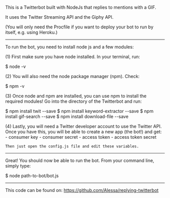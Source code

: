 


This is a Twitterbot built with NodeJs that replies to mentions with a GIF.

It uses the Twitter Streaming API and the Giphy API.



(You will only need the Procfile if you want to deploy your bot to run by itself, e.g. using Heroku.)


-------------------------

To run the bot, you need to install node js and a few modules:



(1) First make sure you have node installed. In your terminal, run:

$ node -v


(2) You will also need the node package manager (npm). Check:

$ npm -v


(3) Once node and npm are installed, you can use npm to install the required modules! 
    Go into the directory of the Twitterbot and run:

$ npm install twit --save
$ npm install keyword-extractor --save
$ npm install gif-search --save
$ npm install download-file --save


(4) Lastly, you will need a Twitter developer account to use the Twitter API. Once you have this, 
    you will be able to create a new app (the bot!) and get:
	- consumer key
	- consumer secret
	- access token
	- access token secret

    Then just open the config.js file and edit these variables.



----------
Great! 
You should now be able to run the bot. 
From your command line, simply type:

$ node path-to-bot/bot.js







----
This code can be found on: https://github.com/AIessa/replying-twitterbot





